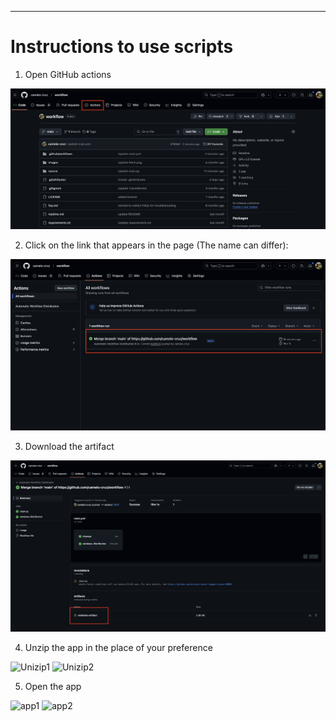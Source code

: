 
---

# Instructions to use scripts

1. Open GitHub actions

![Actions](images/actions.png)

2. Click on the link that appears in the page (The name can differ):

![Workflows](images/workflows.png)

3. Download the artifact

![Artifact](images/artifact.png)

4. Unzip the app in the place of your preference

![Unizip1]()
![Unizip2]()

5. Open the app

![app1]()
![app2]()
